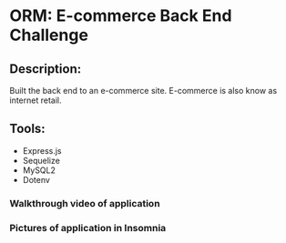 # ORM: E-commerce Back End Challenge

## Description:
Built the back end to an e-commerce site. E-commerce is also know as internet retail.

## Tools:
* Express.js
* Sequelize
* MySQL2
* Dotenv

### Walkthrough video of application

### Pictures of application in Insomnia

